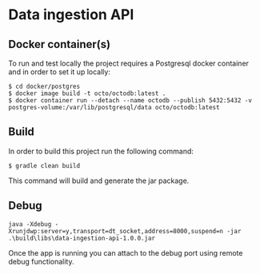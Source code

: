 # Data ingestion API

## Docker container(s)
To run and test locally the project requires a Postgresql docker container and in order to set it up locally:

	$ cd docker/postgres
    $ docker image build -t octo/octodb:latest .
	$ docker container run --detach --name octodb --publish 5432:5432 -v postgres-volume:/var/lib/postgresql/data octo/octodb:latest

## Build
In order to build this project run the following command:
    
    $ gradle clean build

This command will build and generate the jar package.

## Debug

    java -Xdebug -Xrunjdwp:server=y,transport=dt_socket,address=8000,suspend=n -jar .\build\libs\data-ingestion-api-1.0.0.jar

Once the app is running you can attach to the debug port using remote debug functionality.